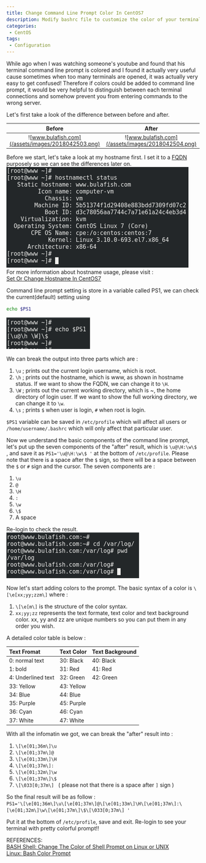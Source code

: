```yaml
---
title: Change Command Line Prompt Color In CentOS7
description: Modify bashrc file to customize the color of your terminal command line prompt.
categories:
 - CentOS
tags:
 - Configuration
---
```


While ago when I was watching someone's youtube and found that his terminal command line prompt is colored and I found it actually very useful cause sometimes when too many terminals are opened, it was actually very easy to get confused!  Therefore if colors could be added to command line prompt, it would be very helpful to distinguish between each terminal connections and somehow prevent you from entering commands to the wrong server.

Let's first take a look of the difference between before and after.

Before|After
:-:|:-:
![www.bulafish.com](/assets/images/2018042503.png)|![www.bulafish.com](/assets/images/2018042504.png)

Before we start, let's take a look at my hostname first.  I set it to a [FQDN](https://en.wikipedia.org/wiki/Fully_qualified_domain_name) purposely so we can see the differences later on.
<br>![hostnamectl status](/assets/images/2018042501.png)
<br>For more information about hostname usage, please visit :
<br>[Set Or Change Hostname In CentOS7](https://www.bulafish.com/centos/2018/04/24/set-or-change-hostname-in-centos7/)

Command line prompt setting is store in a variable called PS1, we can check the current(default) setting using
```bash
echo $PS1
```
![hostnamectl status](/assets/images/2018042502.png)

We can break the output into three parts which are :
1. `\u` ; prints out the current login username, which is root.
2. `\h` ; prints out the hostname, which is www, as shown in hostname status.  If we want to show the FQDN, we can change it to `\H`.
3. `\W` ; prints out the current working directory, which is ~, the home directory of login user.  If we want to show the full working directory, we can change it to `\w`.
4. `\s` ; prints `$` when user is login, `#` when root is login.

`$PS1` variable can be saved in `/etc/profile` which will affect all users or `/home/username/.bashrc` which will only affect that particular user.

Now we understand the basic components of the command line prompt, let's put up the seven components of the "after" result, which is `\u@\H:\w\$ `, and save it as `PS1='\u@\H:\w\$ '` at the bottom of `/etc/profile`.  Please note that there is a space after the `$` sign, so there will be a space between the `$` or `#` sign and the cursor.  The seven components are :
1. `\u`
2. `@`
3. `\H`
4. `:`
5. `\w`
6. `\$`
7. A space

Re-login to check the result.
<br>![hostnamectl status](/assets/images/2018042505.png)

Now let's start adding colors to the prompt.  The basic syntax of a color is `\[\e[xx;yy;zzm\]` where :
1. `\[\e[m\]` is the structure of the color syntax.
2. `xx;yy;zz` represents the text formate, text color and text background color.  xx, yy and zz are unique numbers so you can put them in any order you wish.

A detailed color table is below :

Text Fromat|Text Color|Text Background
:-|:-|:-
0: normal text|30: Black|40: Black
1: bold|31: Red|41: Red
4: Underlined text|32: Green|42: Green
|33: Yellow|43: Yellow
|34: Blue|44: Blue
|35: Purple|45: Purple
|36: Cyan|46: Cyan
|37: White|47: White

With all the infomatin we got,  we can break the "after" result into :
1. `\[\e[01;36m\]\u`
2. `\[\e[01;37m\]@`
3. `\[\e[01;33m\]\H`
4. `\[\e[01;37m\]:`
5. `\[\e[01;32m\]\w`
6. `\[\e[01;37m\]\$`
7. `\[\033[0;37m\] ` ( please not that there is a space after `]` sign )

So the final result will be as follow :
<br>`PS1='\[\e[01;36m\]\u\[\e[01;37m\]@\[\e[01;33m\]\H\[\e[01;37m\]:\[\e[01;32m\]\w\[\e[01;37m\]\$\[\033[0;37m\] '`

Put it at the bottom of `/etc/profile`, save and exit.  Re-login to see your terminal with pretty colorful prompt!!

REFERENCES:
<br>[BASH Shell: Change The Color of Shell Prompt on Linux or UNIX](https://www.cyberciti.biz/faq/bash-shell-change-the-color-of-my-shell-prompt-under-linux-or-unix/)
<br>[Linux: Bash Color Prompt](http://xahlee.info/linux/shell_color_prompt.html)
